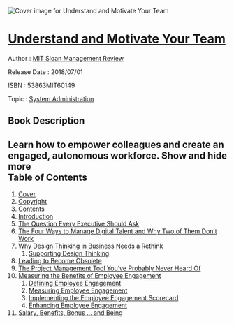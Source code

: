 ![Cover image for Understand and Motivate Your Team](https://imgdetail.ebookreading.net/cover/cover/system_admin/EB53863MIT60149.jpg)

[Understand and Motivate Your Team](https://ebookreading.net/view/book/Understand+and+Motivate+Your+Team-EB53863MIT60149_1.html "Understand and Motivate Your Team")
====================================================================================================================

Author : [MIT Sloan Management Review](https://ebookreading.net/search/author/MIT+Sloan+Management+Review)

Release Date : 2018/07/01

ISBN : 53863MIT60149

Topic : [System Administration](https://ebookreading.net/search/category/system-administration)

Book Description
-----------------

 Learn how to empower colleagues and create an engaged, autonomous workforce.        Show and hide more                
Table of Contents
-----------------

1. [Cover](https://ebookreading.net/view/book/Understand+and+Motivate+Your+Team-EB53863MIT60149_1.html)
1. [Copyright](https://ebookreading.net/view/book/Understand+and+Motivate+Your+Team-EB53863MIT60149_11.html)
1. [Contents](https://ebookreading.net/view/book/Understand+and+Motivate+Your+Team-EB53863MIT60149_2.html)
1. [Introduction](https://ebookreading.net/view/book/Understand+and+Motivate+Your+Team-EB53863MIT60149_3.html)
1. [The Question Every Executive Should Ask](https://ebookreading.net/view/book/Understand+and+Motivate+Your+Team-EB53863MIT60149_4.html)
1. [The Four Ways to Manage Digital Talent and Why Two of Them Don’t Work](https://ebookreading.net/view/book/Understand+and+Motivate+Your+Team-EB53863MIT60149_5.html)
1. [Why Design Thinking in Business Needs a Rethink](https://ebookreading.net/view/book/Understand+and+Motivate+Your+Team-EB53863MIT60149_6.html)
    1. [Supporting Design Thinking](https://ebookreading.net/view/book/Understand+and+Motivate+Your+Team-EB53863MIT60149_6.html#h1-1)
1. [Leading to Become Obsolete](https://ebookreading.net/view/book/Understand+and+Motivate+Your+Team-EB53863MIT60149_7.html)
1. [The Project Management Tool You’ve Probably Never Heard Of](https://ebookreading.net/view/book/Understand+and+Motivate+Your+Team-EB53863MIT60149_8.html)
1. [Measuring the Benefits of Employee Engagement](https://ebookreading.net/view/book/Understand+and+Motivate+Your+Team-EB53863MIT60149_9.html)
    1. [Defining Employee Engagement](https://ebookreading.net/view/book/Understand+and+Motivate+Your+Team-EB53863MIT60149_9.html#h1-2)
    1. [Measuring Employee Engagement](https://ebookreading.net/view/book/Understand+and+Motivate+Your+Team-EB53863MIT60149_9.html#h1-3)
    1. [Implementing the Employee Engagement Scorecard](https://ebookreading.net/view/book/Understand+and+Motivate+Your+Team-EB53863MIT60149_9.html#h1-4)
    1. [Enhancing Employee Engagement](https://ebookreading.net/view/book/Understand+and+Motivate+Your+Team-EB53863MIT60149_9.html#h1-5)
1. [Salary, Benefits, Bonus … and Being](https://ebookreading.net/view/book/Understand+and+Motivate+Your+Team-EB53863MIT60149_10.html)
